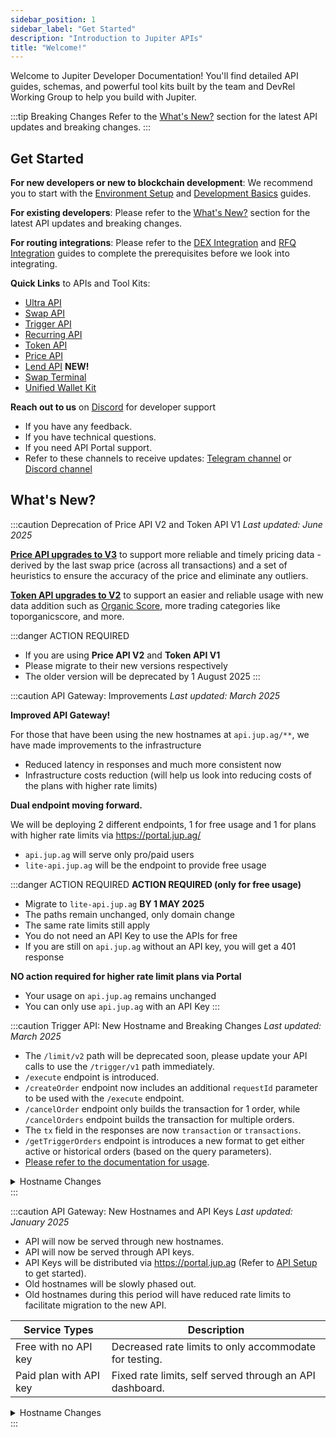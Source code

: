 ```yaml
---
sidebar_position: 1
sidebar_label: "Get Started"
description: "Introduction to Jupiter APIs"
title: "Welcome!"
---
```


<head>
    <title>Get Started</title>
    <meta name="twitter:card" content="summary" />
</head>

Welcome to Jupiter Developer Documentation! You'll find detailed API guides, schemas, and powerful tool kits built by the team and DevRel Working Group to help you build with Jupiter.

:::tip Breaking Changes
Refer to the [What's New?](#whats-new) section for the latest API updates and breaking changes.
:::

## Get Started

**For new developers or new to blockchain development**: We recommend you to start with the [Environment Setup](/docs/environment-setup) and [Development Basics](/docs/development-basics) guides.

**For existing developers**: Please refer to the [What's New?](#whats-new) section for the latest API updates and breaking changes.

**For routing integrations**: Please refer to the [DEX Integration](/docs/routing/dex-integration) and [RFQ Integration](/docs/routing/rfq-integration) guides to complete the prerequisites before we look into integrating.

**Quick Links** to APIs and Tool Kits:

- [Ultra API](/docs/ultra-api/)
- [Swap API](/docs/swap-api/)
- [Trigger API](/docs/trigger-api/)
- [Recurring API](/docs/recurring-api/)
- [Token API](/docs/token-api/)
- [Price API](/docs/price-api/)
- [Lend API](/docs/lend-api/) **NEW!**
- [Swap Terminal](/docs/tool-kits/terminal/)
- [Unified Wallet Kit](/docs/tool-kits/wallet-kit/)


**Reach out to us** on [Discord](https://discord.gg/jup) for developer support

- If you have any feedback.
- If you have technical questions.
- If you need API Portal support.
- Refer to these channels to receive updates: [Telegram channel](https://t.me/jup_dev) or [Discord channel](https://discord.com/channels/897540204506775583/1115543693005430854)


## What's New?

:::caution Deprecation of Price API V2 and Token API V1
*Last updated: June 2025*

[**Price API upgrades to V3**](/docs/price-api/v3) to support more reliable and timely pricing data - derived by the last swap price (across all transactions) and a set of heuristics to ensure the accuracy of the price and eliminate any outliers.

[**Token API upgrades to V2**](/docs/token-api/v2) to support an easier and reliable usage with new data addition such as [Organic Score](/docs/token-api/organic-score), more trading categories like toporganicscore, and more.

:::danger ACTION REQUIRED
- If you are using **Price API V2** and **Token API V1**
- Please migrate to their new versions respectively
- The older version will be deprecated by 1 August 2025
:::


:::caution API Gateway: Improvements
*Last updated: March 2025*

**Improved API Gateway!**

For those that have been using the new hostnames at `api.jup.ag/**`, we have made improvements to the infrastructure
- Reduced latency in responses and much more consistent now
- Infrastructure costs reduction (will help us look into reducing costs of the plans with higher rate limits)

**Dual endpoint moving forward.**

We will be deploying 2 different endpoints, 1 for free usage and 1 for plans with higher rate limits via https://portal.jup.ag/
- `api.jup.ag` will serve only pro/paid users
- `lite-api.jup.ag` will be the endpoint to provide free usage

:::danger ACTION REQUIRED
**ACTION REQUIRED (only for free usage)**
- Migrate to `lite-api.jup.ag` **BY 1 MAY 2025**
- The paths remain unchanged, only domain change
- The same rate limits still apply
- You do not need an API Key to use the APIs for free
- If you are still on `api.jup.ag` without an API key, you will get a 401 response

**NO action required for higher rate limit plans via Portal**
- Your usage on `api.jup.ag` remains unchanged
- You can only use `api.jup.ag` with an API Key
:::


:::caution Trigger API: New Hostname and Breaking Changes
*Last updated: March 2025*

- The `/limit/v2` path will be deprecated soon, please update your API calls to use the `/trigger/v1` path immediately.
- `/execute` endpoint is introduced.
- `/createOrder` endpoint now includes an additional `requestId` parameter to be used with the `/execute` endpoint.
- `/cancelOrder` endpoint only builds the transaction for 1 order, while `/cancelOrders` endpoint builds the transaction for multiple orders.
- The `tx` field in the responses are now `transaction` or `transactions`.
- `/getTriggerOrders` endpoint is introduces a new format to get either active or historical orders (based on the query parameters).
- [Please refer to the documentation for usage](/docs/trigger-api/create-order).

<details>
    <summary>
        Hostname Changes
    </summary>
#### Trigger

| Old Hostnames                               | New Hostnames                                 |
| ------------------------------------------- | --------------------------------------------- |
| `https://api.jup.ag/limit/v2/createOrder`   | `https://lite-api.jup.ag/trigger/v1/createOrder`   |
| `https://api.jup.ag/limit/v2/executeOrder`  | `https://lite-api.jup.ag/trigger/v1/executeOrder`  |
| `https://api.jup.ag/limit/v2/cancelOrder`   | `https://lite-api.jup.ag/trigger/v1/cancelOrder`<br />`https://lite-api.jup.ag/trigger/v1/cancelOrders` |
| `https://api.jup.ag/limit/v2/openOrders`<br />`https://api.jup.ag/limit/v2/orderHistory`    | `https://lite-api.jup.ag/trigger/v1/getTriggerOrders` |
</details>
:::

:::caution API Gateway: New Hostnames and API Keys
*Last updated: January 2025*

- API will now be served through new hostnames.
- API will now be served through API keys.
- API Keys will be distributed via https://portal.jup.ag (Refer to [API Setup](/docs/api-setup) to get started).
- Old hostnames will be slowly phased out.
- Old hostnames during this period will have reduced rate limits to facilitate migration to the new API.

| Service Types          | Description                                              |
| ---------------------- | -------------------------------------------------------- |
| Free with no API key   | Decreased rate limits to only accommodate for testing.   |
| Paid plan with API key | Fixed rate limits, self served through an API dashboard. |

<details>
    <summary>
        Hostname Changes
    </summary>
#### Swap

| Old Hostnames                                     | New Hostnames                                    |
| ------------------------------------------------- | ------------------------------------------------ |
| `https://quote-api.jup.ag/v6/quote`               | `https://lite-api.jup.ag/swap/v1/quote`               |
| `https://quote-api.jup.ag/v6/swap`                | `https://lite-api.jup.ag/swap/v1/swap`                |
| `https://quote-api.jup.ag/v6/swap-instructions`   | `https://lite-api.jup.ag/swap/v1/swap-instructions`   |
| `https://quote-api.jup.ag/v6/program-id-to-label` | `https://lite-api.jup.ag/swap/v1/program-id-to-label` |

#### Price

| Old Hostnames             | New Hostnames                 |
| ------------------------- | ----------------------------- |
| `https://price.jup.ag/v6` | `https://lite-api.jup.ag/price/v2` |

#### Token

| Old Hostnames                               | New Hostnames                                 |
| ------------------------------------------- | --------------------------------------------- |
| `https://tokens.jup.ag/token/:mint`         | `https://lite-api.jup.ag/tokens/v1/token/:mint`    |
| `https://tokens.jup.ag/tokens?tags=:tags`   | `https://lite-api.jup.ag/tokens/v1/tagged/:tag`    |
| `https://tokens.jup.ag/tokens_with_markets` | `https://lite-api.jup.ag/tokens/v1/mints/tradable` |
</details>
:::
